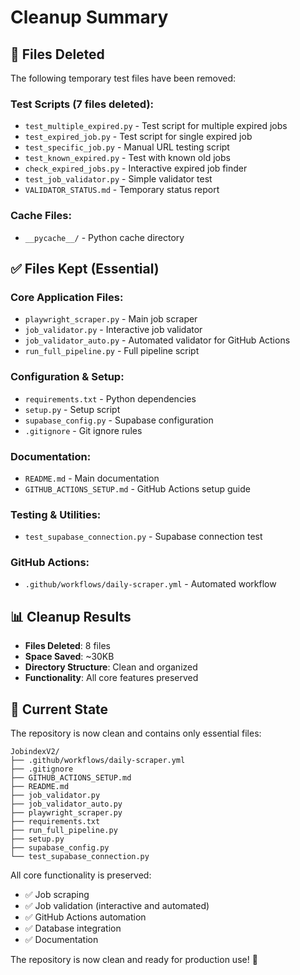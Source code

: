 # Cleanup Summary

## 🧹 **Files Deleted**

The following temporary test files have been removed:

### Test Scripts (7 files deleted):
- `test_multiple_expired.py` - Test script for multiple expired jobs
- `test_expired_job.py` - Test script for single expired job  
- `test_specific_job.py` - Manual URL testing script
- `test_known_expired.py` - Test with known old jobs
- `check_expired_jobs.py` - Interactive expired job finder
- `test_job_validator.py` - Simple validator test
- `VALIDATOR_STATUS.md` - Temporary status report

### Cache Files:
- `__pycache__/` - Python cache directory

## ✅ **Files Kept (Essential)**

### Core Application Files:
- `playwright_scraper.py` - Main job scraper
- `job_validator.py` - Interactive job validator
- `job_validator_auto.py` - Automated validator for GitHub Actions
- `run_full_pipeline.py` - Full pipeline script

### Configuration & Setup:
- `requirements.txt` - Python dependencies
- `setup.py` - Setup script
- `supabase_config.py` - Supabase configuration
- `.gitignore` - Git ignore rules

### Documentation:
- `README.md` - Main documentation
- `GITHUB_ACTIONS_SETUP.md` - GitHub Actions setup guide

### Testing & Utilities:
- `test_supabase_connection.py` - Supabase connection test

### GitHub Actions:
- `.github/workflows/daily-scraper.yml` - Automated workflow

## 📊 **Cleanup Results**

- **Files Deleted**: 8 files
- **Space Saved**: ~30KB
- **Directory Structure**: Clean and organized
- **Functionality**: All core features preserved

## 🎯 **Current State**

The repository is now clean and contains only essential files:

```
JobindexV2/
├── .github/workflows/daily-scraper.yml
├── .gitignore
├── GITHUB_ACTIONS_SETUP.md
├── README.md
├── job_validator.py
├── job_validator_auto.py
├── playwright_scraper.py
├── requirements.txt
├── run_full_pipeline.py
├── setup.py
├── supabase_config.py
└── test_supabase_connection.py
```

All core functionality is preserved:
- ✅ Job scraping
- ✅ Job validation (interactive and automated)
- ✅ GitHub Actions automation
- ✅ Database integration
- ✅ Documentation

The repository is now clean and ready for production use! 🎉 